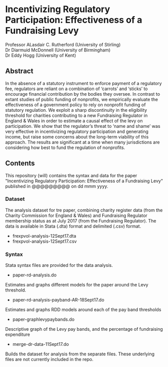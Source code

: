 # Incentivizing Regulatory Participation: Effectiveness of a Fundraising Levy
 
Professor ALasdair C. Rutherford (University of Stirling)  
Dr Diarmuid McDonnell (University of Birmingham)  
Dr Eddy Hogg (University of Kent)  

## Abstract
In the absence of a statutory instrument to enforce payment of a regulatory fee, regulators are reliant on a combination of ‘carrots’ and ‘sticks’ to encourage financial contribution by the bodies they oversee. In contrast to extant studies of public funding of nonprofits, we empirically evaluate the effectiveness of a government policy to rely on nonprofit funding of statutory regulation. We exploit a sharp discontinuity in the eligibility threshold for charities contributing to a new Fundraising Regulator in England &amp; Wales in order to estimate a causal effect of the levy on participation. We show that the regulator’s threat to ‘name and shame’ was very effective in incentivizing regulatory participation and generating income, but raise some concerns about the long-term viability of this approach. The results are significant at a time when many jurisdictions are considering how best to fund the regulation of nonprofits.

## Contents
This repository (will) contains the syntax and data for the paper "Incentivizing Regulatory Participation: Effectiveness of a Fundraising Levy" published in @@@@@@@@@ on dd mmm yyyy.

### Dataset
The analysis dataset for tre paper, combining charity register data (from the Charity Commission for England & Wales) and Fundraising Regulator membership status as at July 2017 (from the Fundraising Regulator). The data is available in Stata (.dta) format and delimited (.csv) format.

* frexpvol-analysis-12Sept17.dta  
* frexpvol-analysis-12Sept17.csv

### Syntax
Stata syntax files are provided for the data analysis.

* paper-rd-analysis.do

Estimates and graphs different models for the paper around the Levy threshold.

* paper-rd-analysis-payband-AR-18Sept17.do

Estimates and graphs RDD models around each of the pay band thresholds

* paper-graphlevypaybands.do

Descriptive graph of the Levy pay bands, and the percentage of fundraising expenditure

* merge-dr-data-11Sept17.do

Builds the dataset for analysis from the separate files. These underlying files are not currently included in the repo.
